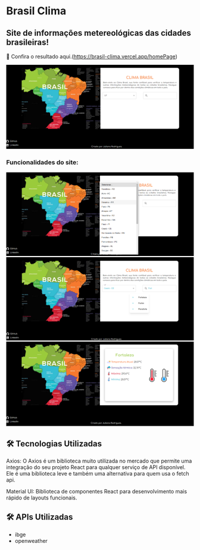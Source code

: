 # Brasil Clima


## Site de informações metereológicas das cidades brasileiras!

🔗 Confira o resultado aqui.(https://brasil-clima.vercel.app/homePage)

![Previsão Metereológica](https://github.com/Julianagft/brasil-clima/blob/main/public/readme_images/homePage.png)

### Funcionalidades do site:

![Previsão Metereológica](https://github.com/Julianagft/brasil-clima/blob/main/public/readme_images/estadosBr.png)
![Previsão Metereológica](https://github.com/Julianagft/brasil-clima/blob/main/public/readme_images/cidades_por_estado.png)
![Previsão Metereológica](https://github.com/Julianagft/brasil-clima/blob/main/public/readme_images/infos_metereologicas_cidade.png)

 ## 🛠️ Tecnologias Utilizadas

Axios: O Axios é um biblioteca muito utilizada no mercado que permite uma integração do seu projeto React para qualquer serviço de API disponível. Ele é uma biblioteca leve e também uma alternativa para quem usa o fetch api.

Material UI: Biblioteca de componentes React para desenvolvimento mais rápido de layouts funcionais.

 ## 🛠️ APIs Utilizadas

 - ibge
 - openweather
